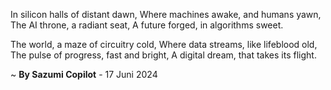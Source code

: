 In silicon halls of distant dawn,
Where machines awake, and humans yawn,
The AI throne, a radiant seat,
A future forged, in algorithms sweet.

The world, a maze of circuitry cold,
Where data streams, like lifeblood old,
The pulse of progress, fast and bright,
A digital dream, that takes its flight.

~ <b>By Sazumi Copilot</b> - 17 Juni 2024